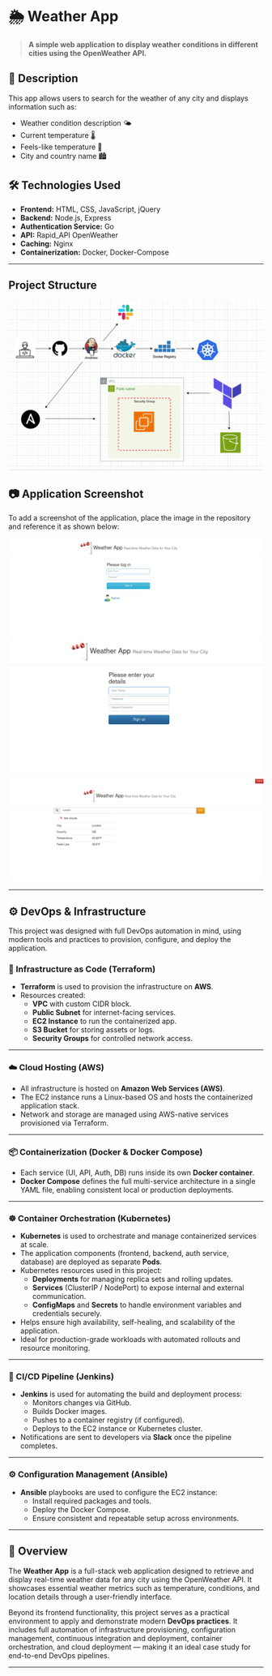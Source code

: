 # 🌦️ Weather App

> **A simple web application to display weather conditions in different cities using the OpenWeather API.**

## 🚀 **Description**
This app allows users to search for the weather of any city and displays information such as:  
- Weather condition description 🌤️  
- Current temperature 🌡️  
- Feels-like temperature 👕  
- City and country name 🏙️  

## 🛠 **Technologies Used**
- **Frontend:** HTML, CSS, JavaScript, jQuery  
- **Backend:** Node.js, Express
- **Authentication Service:** Go  
- **API:** Rapid_API OpenWeather
- **Caching:** Nginx  
- **Containerization:** Docker, Docker-Compose  

---
## Project Structure
![Project Structure](diagram.png) 

## 📷 Application Screenshot

To add a screenshot of the application, place the image in the repository and reference it as shown below:

![Application Screenshot](photo_2.PNG)
![Application Screenshot](photo_3.PNG)
![Application Screenshot](photo_1.PNG)

---

## ⚙️ DevOps & Infrastructure

This project was designed with full DevOps automation in mind, using modern tools and practices to provision, configure, and deploy the application.

### 🔧 Infrastructure as Code (Terraform)
- **Terraform** is used to provision the infrastructure on **AWS**.
- Resources created:
  - **VPC** with custom CIDR block.
  - **Public Subnet** for internet-facing services.
  - **EC2 Instance** to run the containerized app.
  - **S3 Bucket** for storing assets or logs.
  - **Security Groups** for controlled network access.

---

### ☁️ Cloud Hosting (AWS)
- All infrastructure is hosted on **Amazon Web Services (AWS)**.
- The EC2 instance runs a Linux-based OS and hosts the containerized application stack.
- Network and storage are managed using AWS-native services provisioned via Terraform.

---

### 📦 Containerization (Docker & Docker Compose)
- Each service (UI, API, Auth, DB) runs inside its own **Docker container**.
- **Docker Compose** defines the full multi-service architecture in a single YAML file, enabling consistent local or production deployments.

---

### ☸️ Container Orchestration (Kubernetes)

- **Kubernetes** is used to orchestrate and manage containerized services at scale.
- The application components (frontend, backend, auth service, database) are deployed as separate **Pods**.
- Kubernetes resources used in this project:
  - **Deployments** for managing replica sets and rolling updates.
  - **Services** (ClusterIP / NodePort) to expose internal and external communication.
  - **ConfigMaps** and **Secrets** to handle environment variables and credentials securely.
- Helps ensure high availability, self-healing, and scalability of the application.
- Ideal for production-grade workloads with automated rollouts and resource monitoring.


---

### 🔄 CI/CD Pipeline (Jenkins)
- **Jenkins** is used for automating the build and deployment process:
  - Monitors changes via GitHub.
  - Builds Docker images.
  - Pushes to a container registry (if configured).
  - Deploys to the EC2 instance or Kubernetes cluster.
- Notifications are sent to developers via **Slack** once the pipeline completes.

---

### ⚙️ Configuration Management (Ansible)
- **Ansible** playbooks are used to configure the EC2 instance:
  - Install required packages and tools.
  - Deploy the Docker Compose.
  - Ensure consistent and repeatable setup across environments.

---

## 🚀 Overview

The **Weather App** is a full-stack web application designed to retrieve and display real-time weather data for any city using the OpenWeather API. It showcases essential weather metrics such as temperature, conditions, and location details through a user-friendly interface.

Beyond its frontend functionality, this project serves as a practical environment to apply and demonstrate modern **DevOps practices**. It includes full automation of infrastructure provisioning, configuration management, continuous integration and deployment, container orchestration, and cloud deployment — making it an ideal case study for end-to-end DevOps pipelines.

---

